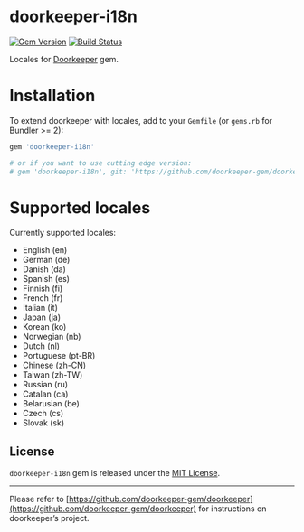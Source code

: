 # doorkeeper-i18n
[![Gem Version](https://badge.fury.io/rb/doorkeeper-i18n.svg)](http://badge.fury.io/rb/doorkeeper-i18n)
[![Build Status](https://travis-ci.org/doorkeeper-gem/doorkeeper-i18n.svg?branch=master)](https://travis-ci.org/doorkeeper-gem/doorkeeper-i18n)

Locales for [Doorkeeper](https://github.com/doorkeeper-gem/doorkeeper) gem.

# Installation

To extend doorkeeper with locales, add to your `Gemfile` (or `gems.rb` for Bundler >= 2):

```ruby
gem 'doorkeeper-i18n'

# or if you want to use cutting edge version:
# gem 'doorkeeper-i18n', git: 'https://github.com/doorkeeper-gem/doorkeeper-i18n.git'

```
# Supported locales

Currently supported locales:

* English (en)
* German (de)
* Danish (da)
* Spanish (es)
* Finnish (fi)
* French (fr)
* Italian (it)
* Japan (ja)
* Korean (ko)
* Norwegian (nb)
* Dutch (nl)
* Portuguese (pt-BR)
* Chinese (zh-CN)
* Taiwan (zh-TW)
* Russian (ru)
* Catalan (ca)
* Belarusian (be)
* Czech (cs)
* Slovak (sk)

## License

`doorkeeper-i18n` gem is released under the [MIT License](http://www.opensource.org/licenses/MIT).

---

Please refer to [https://github.com/doorkeeper-gem/doorkeeper](https://github.com/doorkeeper-gem/doorkeeper) for instructions on
doorkeeper’s project.

